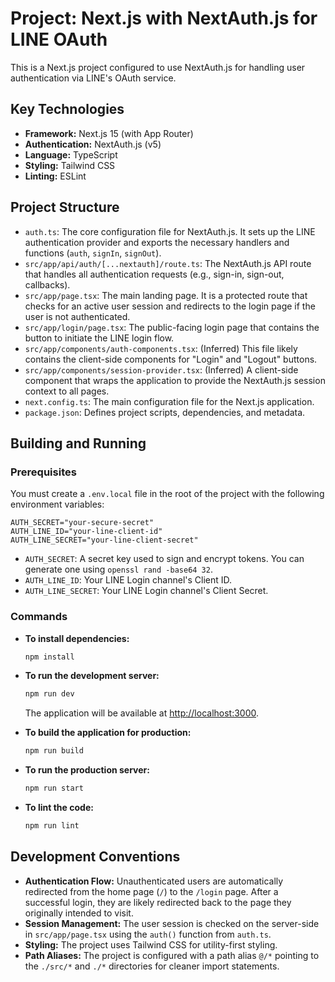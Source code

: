 # Project: Next.js with NextAuth.js for LINE OAuth

This is a Next.js project configured to use NextAuth.js for handling user authentication via LINE's OAuth service.

## Key Technologies

- **Framework:** Next.js 15 (with App Router)
- **Authentication:** NextAuth.js (v5)
- **Language:** TypeScript
- **Styling:** Tailwind CSS
- **Linting:** ESLint

## Project Structure

- `auth.ts`: The core configuration file for NextAuth.js. It sets up the LINE authentication provider and exports the necessary handlers and functions (`auth`, `signIn`, `signOut`).
- `src/app/api/auth/[...nextauth]/route.ts`: The NextAuth.js API route that handles all authentication requests (e.g., sign-in, sign-out, callbacks).
- `src/app/page.tsx`: The main landing page. It is a protected route that checks for an active user session and redirects to the login page if the user is not authenticated.
- `src/app/login/page.tsx`: The public-facing login page that contains the button to initiate the LINE login flow.
- `src/app/components/auth-components.tsx`: (Inferred) This file likely contains the client-side components for "Login" and "Logout" buttons.
- `src/app/components/session-provider.tsx`: (Inferred) A client-side component that wraps the application to provide the NextAuth.js session context to all pages.
- `next.config.ts`: The main configuration file for the Next.js application.
- `package.json`: Defines project scripts, dependencies, and metadata.

## Building and Running

### Prerequisites

You must create a `.env.local` file in the root of the project with the following environment variables:

```
AUTH_SECRET="your-secure-secret"
AUTH_LINE_ID="your-line-client-id"
AUTH_LINE_SECRET="your-line-client-secret"
```

- `AUTH_SECRET`: A secret key used to sign and encrypt tokens. You can generate one using `openssl rand -base64 32`.
- `AUTH_LINE_ID`: Your LINE Login channel's Client ID.
- `AUTH_LINE_SECRET`: Your LINE Login channel's Client Secret.

### Commands

- **To install dependencies:**
  ```bash
  npm install
  ```
- **To run the development server:**

  ```bash
  npm run dev
  ```

  The application will be available at [http://localhost:3000](http://localhost:3000).

- **To build the application for production:**

  ```bash
  npm run build
  ```

- **To run the production server:**

  ```bash
  npm run start
  ```

- **To lint the code:**
  ```bash
  npm run lint
  ```

## Development Conventions

- **Authentication Flow:** Unauthenticated users are automatically redirected from the home page (`/`) to the `/login` page. After a successful login, they are likely redirected back to the page they originally intended to visit.
- **Session Management:** The user session is checked on the server-side in `src/app/page.tsx` using the `auth()` function from `auth.ts`.
- **Styling:** The project uses Tailwind CSS for utility-first styling.
- **Path Aliases:** The project is configured with a path alias `@/*` pointing to the `./src/*` and `./*` directories for cleaner import statements.
